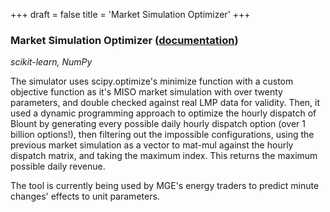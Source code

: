 +++
draft = false
title = 'Market Simulation Optimizer'
+++

<link rel="stylesheet" href="../style.css">

### Market Simulation Optimizer (<a href="/MarketSimulatorDocs.txt" download="/MarketSimulatorDocs.md">documentation</a>)
*scikit-learn, NumPy*

The simulator uses scipy.optimize's minimize function with a custom objective function as it's MISO market simulation with over twenty parameters, and double checked against real LMP data for validity. Then, it used a dynamic programming approach to optimize the hourly dispatch of Blount by generating every possible daily hourly dispatch option (over 1 billion options!), then filtering out the impossible configurations, using the previous market simulation as a vector to mat-mul against the hourly dispatch matrix, and taking the maximum index. This returns the maximum possible daily revenue. 

The tool is currently being used by MGE's energy traders to predict minute changes' effects to unit parameters. 
